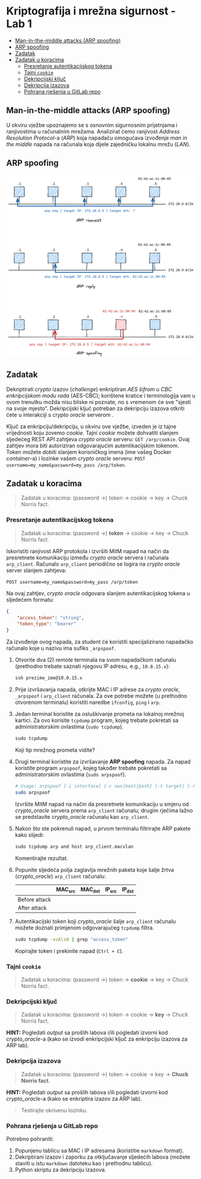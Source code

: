 
# **Kriptografija i mrežna sigurnost - Lab 1** <!-- omit in toc -->

- [Man-in-the-middle attacks (ARP spoofing)](#man-in-the-middle-attacks-arp-spoofing)
- [ARP spoofing](#arp-spoofing)
- [Zadatak](#zadatak)
- [Zadatak u koracima](#zadatak-u-koracima)
  - [Presretanje autentikacijskog tokena](#presretanje-autentikacijskog-tokena)
  - [Tajni `cookie`](#tajni-cookie)
  - [Dekripcijski ključ](#dekripcijski-ključ)
  - [Dekripcija izazova](#dekripcija-izazova)
  - [Pohrana rješenja u GitLab repo](#pohrana-rješenja-u-gitlab-repo)

## Man-in-the-middle attacks (ARP spoofing)

U okviru vježbe upoznajemo se s osnovnim sigurnosnim prijetnjama i ranjivostima u računalnim mrežama. Analizirat ćemo ranjivost _Address Resolution Protocol_-a (_ARP_) koja napadaču omogućava izvođenje _man in the middle_ napada na računala koja dijele zajedničku lokalnu mrežu (_LAN_).

## ARP spoofing

<p align="center">
<img src="../img/arp_spoofing.png" width="650px" height="auto"/>
</p>

## Zadatak

Dekriptirati _crypto_ izazov (_challenge_) enkriptiran _AES šifrom u CBC enkripcijskom modu rada_ (AES-CBC); korištene kratice i terminologija vam u ovom trenutku možda nisu bliske ni poznate, no s vremenom će sve "sjesti na svoje mjesto". Dekripcijski ključ potreban za dekripciju izazova otkriti ćete u interakciji s _crypto oracle_ serverom .

Ključ za enkripciju/dekripciju, u okviru ove vježbe, izveden je iz tajne vrijednosti koju zovemo _cookie_. Tajni _cookie_ možete dohvatiti slanjem sljedećeg REST API zahtjeva _crypto oracle_ serveru: `GET /arp/cookie`. Ovaj zahtjev mora biti autoriziran odgovarajućim autentikacijskim tokenom. Token možete dobiti slanjem korisničkog imena (ime vašeg Docker _container_-a) i lozinke vašem _crypto oracle_ serveru: `POST username=my_name&password=my_pass /arp/token`.

## Zadatak u koracima

> Zadatak u koracima: (password &rarr;) token &rarr;  cookie &rarr; key &rarr; Chuck Norris fact.

### Presretanje autentikacijskog tokena

> Zadatak u koracima: (password &rarr;) **token** &rarr;  cookie &rarr; key &rarr; Chuck Norris fact.

Iskoristiti ranjivost ARP protokola i izvršiti MitM napad na način da presretnete komunikaciju između _crypto oracle_ servera i računala `arp_client`. Računalo `arp_client` periodično se logira na _crypto oracle_ server slanjem zahtjeva:

```http
POST username=my_name&password=my_pass /arp/token
```

Na ovaj zahtjev, _crypto oracle_ odgovara slanjem autentikacijskog tokena u sljedećem formatu:

```json
{
    "access_token": "string",
    "token_type": "bearer"
}
```

Za izvođenje ovog napada, za student će koristiti specijalizirano napadačko računalo koje u nazivu ima sufiks `_arpspoof`.

1. Otvorite dva (2) _remote_ terminala na svom napadačkom računalu (prethodno trebate saznati njegovu IP adresu, e.g., `10.0.15.x`):

    ```cmd
    ssh prezime_ime@10.0.15.x
    ```

2. Prije izvršavanja napada, otkrijte MAC i IP adrese za _crypto oracle_, `_arpspoof` i `arp_client` računala. Za ove potrebe možete (u prethodno otvorenom terminalu) koristiti naredbe `ifconfig`, `ping` i `arp`.

3. Jedan terminal koristite za osluškivanje prometa na lokalnoj mrežnoj kartici. Za ovo korisite `tcpdump` program, kojeg trebate pokretati sa administratorskim ovlastima (`sudo tcpdump`).

    ```cmd
    sudo tcpdump
    ```

    Koji tip mrežnog prometa vidite?

4. Drugi terminal koristite za izvršavanje **ARP spoofing** napada. Za napad koristite program `arpspoof`, kojeg također trebate pokretati sa administratorskim ovlastima (`sudo arpspoof`).

    ```bash
    # Usage: arpspoof [-i interface] [-c own|host|both] [-t target] [-r] host
    sudo arpspoof
    ```

    Izvršite MitM napad na način da presretnete komunikaciju u smjeru od _crypto_oracle_ servera prema `arp_client` računalu; drugim rječima lažno se predstavite _crypto_oracle_ računalu kao `arp_client`.

5. Nakon što ste pokrenuli napad, u prvom terminalu filtrirajte ARP pakete kako slijedi:

    ```cmd
    sudo tcpdump arp and host arp_client.macvlan
    ```

    Komentirajte rezultat.

6. Popunite sljedeća polja zaglavlja mrežnih paketa koje šalje žrtva (_crypto_oracle_) `arp_client` računalu:

    |               | MAC<sub>src</sub> | MAC<sub>dst</sub> | IP<sub>src</sub> | IP<sub>dst</sub> |
    | ------------- | ----------------- | ----------------- | ---------------- | ---------------- |
    | Before attack |                   |                   |                  |                  |
    | After attack  |                   |                   |                  |                  |

7. Autentikacijski token koji _crypto_oracle_ šalje `arp_client` računalu možete doznati primjenom odgovarajućeg `tcpdump` filtra.

    ```cmd
    sudo tcpdump -vvAls0 | grep "access_token"
    ```

    Kopirajte token i prekinite napad (`Ctrl + C`).

### Tajni `cookie`

> Zadatak u koracima: (password &rarr;) token &rarr;  **cookie** &rarr; key &rarr; Chuck Norris fact.

### Dekripcijski ključ

> Zadatak u koracima: (password &rarr;) token &rarr;  cookie &rarr; **key** &rarr; Chuck Norris fact.

**HINT:** Pogledati _output_ sa prošlih labova i/ili pogledati izvorni kod _crypto_oracle_-a (kako se izvodi enkripcijski ključ za enkripciju izazova za ARP lab).

### Dekripcija izazova

> Zadatak u koracima: (password &rarr;) token &rarr;  cookie &rarr; key &rarr; **Chuck Norris fact**.

**HINT:** Pogledati _output_ sa prošlih labova i/ili pogledati izvorni kod _crypto_oracle_-a (kako se enkriptira izazov za ARP lab).

> Testirajte okrivenu lozinku.

### Pohrana rješenja u GitLab repo

Potrebno pohraniti:

1. Popunjenu tablicu sa MAC i IP adresama (koristitie `markdown` format).
2. Dekriptirani izazov i zaporku za otključavanje sljedećih labova (možete staviti u istu `markdown` datoteku kao i prethodnu tablicu).
3. Python skriptu za dekripciju izazova.

